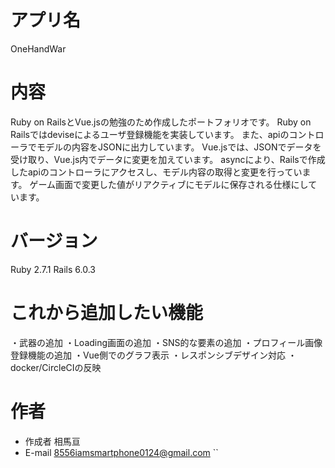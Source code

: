 
# アプリ名
OneHandWar

# 内容
Ruby on RailsとVue.jsの勉強のため作成したポートフォリオです。
Ruby on Railsではdeviseによるユーザ登録機能を実装しています。
また、apiのコントローラでモデルの内容をJSONに出力しています。
Vue.jsでは、JSONでデータを受け取り、Vue.js内でデータに変更を加えています。
asyncにより、Railsで作成したapiのコントローラにアクセスし、モデル内容の取得と変更を行っています。
ゲーム画面で変更した値がリアクティブにモデルに保存される仕様にしています。

# バージョン
Ruby 2.7.1
Rails 6.0.3

# これから追加したい機能
・武器の追加
・Loading画面の追加
・SNS的な要素の追加
・プロフィール画像登録機能の追加
・Vue側でのグラフ表示
・レスポンシブデザイン対応
・docker/CircleCIの反映

# 作者
* 作成者
相馬亘
* E-mail
8556iamsmartphone0124@gmail.com
``
